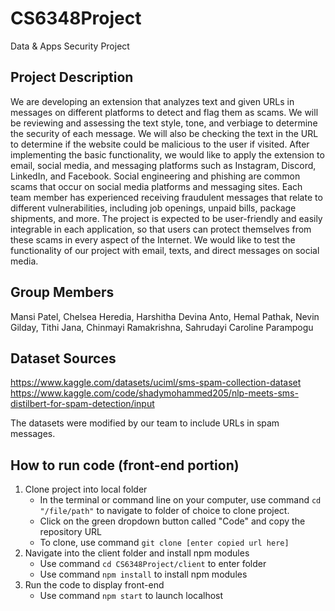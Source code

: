# CS6348Project
Data &amp; Apps Security Project

## Project Description
We are developing an extension that analyzes text and given URLs in messages on different platforms to detect and flag them as scams. We will be reviewing and assessing the text style, tone, and verbiage to determine the security of each message. We will also be checking the text in the URL to determine if the website could be malicious to the user if visited. After implementing the basic functionality, we would like to apply the extension to email, social media, and messaging platforms such as Instagram, Discord, LinkedIn, and Facebook.
Social engineering and phishing are common scams that occur on social media platforms and messaging sites. Each team member has experienced receiving fraudulent messages that relate to different vulnerabilities, including job openings, unpaid bills, package shipments, and more. The project is expected to be user-friendly and easily integrable in each application, so that users can protect themselves from these scams in every aspect of the Internet. We would like to test the functionality of our project with email, texts, and direct messages on social media.

## Group Members
Mansi Patel, Chelsea Heredia, Harshitha Devina Anto, Hemal Pathak, Nevin Gilday, Tithi Jana, Chinmayi Ramakrishna, Sahrudayi Caroline Parampogu

## Dataset Sources
https://www.kaggle.com/datasets/uciml/sms-spam-collection-dataset
https://www.kaggle.com/code/shadymohammed205/nlp-meets-sms-distilbert-for-spam-detection/input

The datasets were modified by our team to include URLs in spam messages.

## How to run code (front-end portion)
1. Clone project into local folder
    - In the terminal or command line on your computer, use command ```cd "/file/path"``` to navigate to folder of choice to clone project.
    - Click on the green dropdown button called "Code" and copy the repository URL
    - To clone, use command ```git clone [enter copied url here]```
2. Navigate into the client folder and install npm modules
    - Use command ```cd CS6348Project/client``` to enter folder
    - Use command ```npm install``` to install npm modules
3. Run the code to display front-end
    - Use command ```npm start``` to launch localhost
